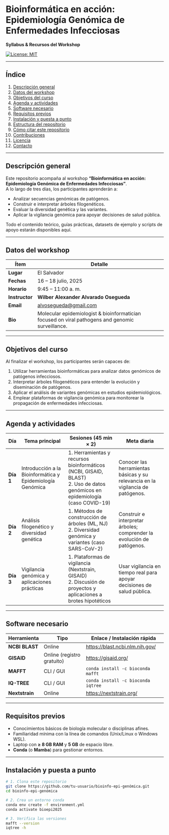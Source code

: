 # Bioinformática en acción: Epidemiología Genómica de Enfermedades Infecciosas  
**Syllabus & Recursos del Workshop**

[![License: MIT](https://img.shields.io/badge/License-MIT-blue.svg)](#licencia)

---

## Índice
1. [Descripción general](#descripción-general)
2. [Datos del workshop](#datos-del-workshop)
3. [Objetivos del curso](#objetivos-del-curso)
4. [Agenda y actividades](#agenda-y-actividades)
5. [Software necesario](#software-necesario)
6. [Requisitos previos](#requisitos-previos)
7. [Instalación y puesta a punto](#instalación-y-puesta-a-punto)
8. [Estructura del repositorio](#estructura-del-repositorio)
9. [Cómo citar este repositorio](#cómo-citar-este-repositorio)
10. [Contribuciones](#contribuciones)
11. [Licencia](#licencia)
12. [Contacto](#contacto)

---

## Descripción general
Este repositorio acompaña al workshop **“Bioinformática en acción: Epidemiología Genómica de Enfermedades Infecciosas”**.  
A lo largo de tres días, los participantes aprenderán a:

* Analizar secuencias genómicas de patógenos.
* Construir e interpretar árboles filogenéticos.
* Evaluar la diversidad genética y las variantes.
* Aplicar la vigilancia genómica para apoyar decisiones de salud pública.

Todo el contenido teórico, guías prácticas, datasets de ejemplo y scripts de apoyo estarán disponibles aquí.

---

## Datos del workshop
| Ítem | Detalle |
| ---- | ------- |
| **Lugar** | El Salvador |
| **Fechas** | 16 – 18 julio, 2025 |
| **Horario** | 9:45 – 11:00 a. m. |
| **Instructor** | **Wilber Alexander Alvarado Osegueda** |
| **Email** | alvosegueda@gmail.com |
| **Bio** | Molecular epidemiologist & bioinformatician focused on viral pathogens and genomic surveillance. |

---

## Objetivos del curso
Al finalizar el workshop, los participantes serán capaces de:

1. Utilizar herramientas bioinformáticas para analizar datos genómicos de patógenos infecciosos.  
2. Interpretar árboles filogenéticos para entender la evolución y diseminación de patógenos.  
3. Aplicar el análisis de variantes genómicas en estudios epidemiológicos.  
4. Emplear plataformas de vigilancia genómica para monitorear la propagación de enfermedades infecciosas.

---

## Agenda y actividades

| Día | Tema principal | Sesiones (45 min × 2) | Meta diaria |
| --- | -------------- | --------------------- | ----------- |
| **Día 1** | Introducción a la Bioinformática y Epidemiología Genómica | 1. Herramientas y recursos bioinformáticos (NCBI, GISAID, BLAST)  <br>2. Uso de datos genómicos en epidemiología (caso COVID-19) | Conocer las herramientas básicas y su relevancia en la vigilancia de patógenos. |
| **Día 2** | Análisis filogenético y diversidad genética | 1. Métodos de construcción de árboles (ML, NJ)  <br>2. Diversidad genómica y variantes (caso SARS-CoV-2) | Construir e interpretar árboles; comprender la evolución de patógenos. |
| **Día 3** | Vigilancia genómica y aplicaciones prácticas | 1. Plataformas de vigilancia (Nextstrain, GISAID)  <br>2. Discusión de proyectos y aplicaciones a brotes hipotéticos | Usar vigilancia en tiempo real para apoyar decisiones de salud pública. |

---

## Software necesario
| Herramienta | Tipo | Enlace / Instalación rápida |
|-------------|------|-----------------------------|
| **NCBI BLAST** | Online | <https://blast.ncbi.nlm.nih.gov/> |
| **GISAID** | Online (registro gratuito) | <https://gisaid.org/> |
| **MAFFT** | CLI / GUI | `conda install -c bioconda mafft` |
| **IQ-TREE** | CLI / GUI | `conda install -c bioconda iqtree` |
| **Nextstrain** | Online  | <https://nextstrain.org/> |

---

## Requisitos previos
* Conocimientos básicos de biología molecular o disciplinas afines.  
* Familiaridad mínima con la línea de comandos (Unix/Linux o Windows WSL).  
* Laptop con **≥ 8 GB RAM** y **5 GB** de espacio libre.  
* **Conda** (o **Mamba**) para gestionar entornos.

---

## Instalación y puesta a punto
```bash
# 1. Clona este repositorio
git clone https://github.com/tu-usuario/bioinfo-epi-genómica.git
cd bioinfo-epi-genómica

# 2. Crea un entorno conda
conda env create -f environment.yml
conda activate bioepi2025

# 3. Verifica las versiones
mafft --version
iqtree -h
